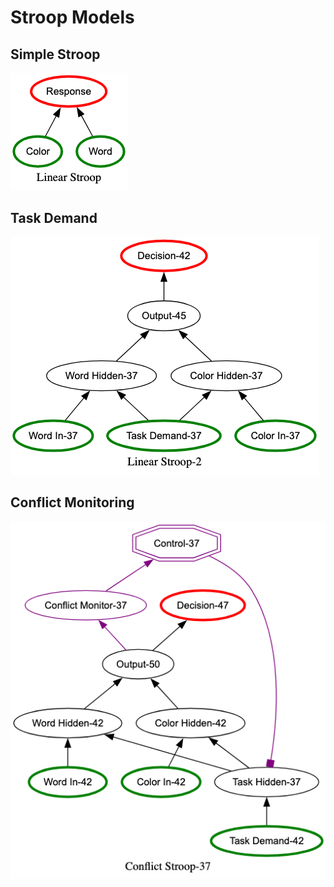 # Stroop Models

## Simple Stroop

![Simple Stroop](./assets/simple.png)

## Task Demand

![Task Demand](./assets/task_demand.png)

## Conflict Monitoring

![Conflict Monitoring](./assets/conflict_monitoring.png)